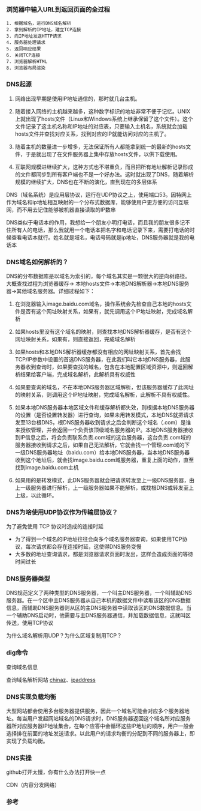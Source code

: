 ### 浏览器中输入URL到返回页面的全过程
```
1. 根据域名，进行DNS域名解析
2. 拿到解析的IP地址，建立TCP连接
3. 向IP地址发送HTTP请求
4. 服务器处理请求
5. 返回响应结果
6. 关闭TCP连接
7. 浏览器解析HTML
8. 浏览器布局渲染
```

### DNS起源
1. 网络出现早期是使用IP地址通信的，那时就几台主机。

2. 随着接入网络的主机越来越多，这种数字标识的地址非常不便于记忆。UNIX上就出现了hosts文件（Linux和Windows系统上继承保留了这个文件）。这个文件记录了这主机名称和IP地址的对应表，只要输入主机名，系统就会加载hosts文件并查找对应关系，找到对应的IP就能访问对应的主机了。

3. 随着主机的数量进一步增多，无法保证所有人都能拿到统一的最新的hosts文件，于是就出现了在文件服务器上集中存放hosts文件，以供下载使用。

4. 互联网规模进继续扩大，这种方式也不堪重负，而且把所有地址解析记录形成的文件都同步到所有客户端也不是一个好办法。这时就出现了DNS，随着解析规模的继续扩大，DNS也在不断的演化，直到现在的多层体系

DNS（域名系统）是应用层协议，运行在UDP协议之上，使用端口53。因特网上作为域名和ip地址相互映射的一个分布式数据库，能够使用户更方便的访问互联网，而不用去记住能够被机器直接读取的IP数串

DNS类似于电话本的作用，我想给一个朋友小明打电话，而且我的朋友很多记不住所有人的电话，那么我就用一个电话本把名字和电话记录下来，需要打电话的时候查看电话本就行。姓名就是域名，电话号码就是ip地址，DNS服务器就是我的电话本

### DNS域名如何解析的？

DNS的分布数据库是以域名为索引的，每个域名其实是一颗很大的逆向树路径。大概查找过程为浏览器缓存-> 本地hosts文件->本地DNS解析器->本地DNS服务器->其他域名服务器。详细过程如下：

1. 在浏览器输入image.baidu.com域名，操作系统会先检查自己本地的hosts文件是否有这个网址映射关系，如果有，就先调用这个IP地址映射，完成域名解析

2. 如果hosts里没有这个域名的映射，则查找本地DNS解析器缓存，是否有这个网址映射关系，如果有，则直接返回，完成域名解析

3. 如果hosts和本地DNS解析器缓存都没有相应的网址映射关系，首先会找TCP/IP参数中设置的首选DNS服务器，在此我们叫它本地DNS服务器，此服务器收到查询时，如果要查找的域名，包含在本地配置区域资源中，则返回解析结果给客户端，完成域名解析，此解析具有权威性

4. 如果要查询的域名，不在本地DNS服务器区域解析，但该服务器缓存了此网址的映射关系，则调用这个IP地址映射，完成域名解析，此解析不具有权威性。

5. 如果本地DNS服务器本地区域文件和缓存解析都失效，则根据本地DNS服务器的设置（是否设置转发器）进行查询，如果未用转发模式，本地DNS就把请求发至13台根DNS，根DNS服务器收到请求之后会判断这个域名（.com）是谁来授权管理，并会返回一个负责该顶级域名服务器的IP。本地DNS服务器接收到IP信息之后，将会负责联系负责.com域的这台服务器，这台负责.com域的服务器接收到请求之后，如果自己无法解析，它就会找一个管理.com域的下一级DNS服务器地址（baidu.com）给本地DNS服务器，当本地DNS服务器收到这个地址后，就会找image.baidu.com域服务器，重复上面的动作，直至找到image.baidu.com主机

6. 如果用的是转发模式，此DNS服务器就会把请求转发至上一级DNS服务器，由上一级服务器进行解析，上一级服务器如果不能解析，或找根DNS或转发至上上级，以此循环。

### DNS为啥使用UDP协议作为传输层协议？
为了避免使用 TCP 协议时造成的连接时延  
- 为了得到一个域名的IP地址往往会向多个域名服务器查询，如果使用TCP协议，每次请求都会存在连接时延，这使得DNS服务变慢
- 大多数的地址查询请求，都是浏览器请求页面时发出，这样会造成页面的等待时间过长

### DNS服务器类型
DNS规范定义了两种类型的DNS服务器，一个叫主DNS服务器，一个叫辅助DNS服务器。在一个区中主DNS服务器从自己本机的数据文件中读取该区的DNS数据信息，而辅助DNS服务器则从区的主DNS服务器中读取该区的DNS数据信息。当一个辅助DNS启动时，他需要与主DNS服务器通信，并加载数据信息，这就叫区传送，使用TCP协议

为什么域名解析用UDP？为什么区域复制用TCP？

### dig命令
查询域名信息

查询域名解析网站
[chinaz](https://tool.chinaz.com/dns)、[ipaddress](https://www.ipaddress.com/)

### DNS实现负载均衡
大型网站都会使用多台服务器提供服务，因此一个域名可能会对应多个服务器地址。每当用户发起网站域名的DNS请求时，DNS服务器返回这个域名所对应服务器所对应服务器IP地址集合，在每个应答中会循环这些IP地址的顺序，用户一般会选择排在前面的地址发送请求。以此用户的请求均衡的分配到不同的服务器上，即实现了负载均衡。

### DNS实操
github打开太慢，你有什么办法打开快一点

CDN（内容分发网络）



### 参考
